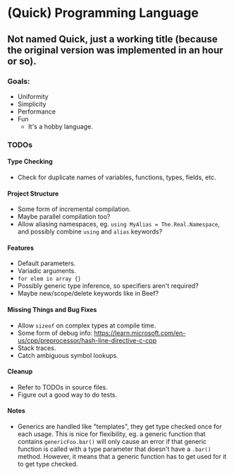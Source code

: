# (Quick) Programming Language
## Not named Quick, just a working title (because the original version was implemented in an hour or so).

### Goals:
- Uniformity
- Simplicity
- Performance
- Fun
    - It's a hobby language.

### TODOs

#### Type Checking
- Check for duplicate names of variables, functions, types, fields, etc.

#### Project Structure
- Some form of incremental compilation.
- Maybe parallel compilation too?
- Allow aliasing namespaces, eg. `using MyAlias = The.Real.Namespace`, and possibly combine `using` and `alias` keywords?

#### Features
- Default parameters.
- Variadic arguments.
- `for elem in array {}`
- Possibly generic type inference, so specifiers aren't required?
- Maybe new/scope/delete keywords like in Beef?

#### Missing Things and Bug Fixes
- Allow `sizeof` on complex types at compile time.
- Some form of debug info: https://learn.microsoft.com/en-us/cpp/preprocessor/hash-line-directive-c-cpp
- Stack traces.
- Catch ambiguous symbol lookups.

#### Cleanup
- Refer to TODOs in source files.
- Figure out a good way to do tests.

#### Notes
- Generics are handled like "templates", they get type checked once for each usage. This is nice for flexibility, eg. a generic function that contains `genericFoo.bar()` will only cause an error if that generic function is called with a type parameter that doesn't have a `.bar()` method. However, it means that a generic function has to get used for it to get type checked.